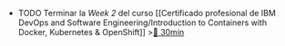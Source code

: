 - TODO Terminar la *Week 2* del curso [[Certificado profesional de IBM DevOps and Software Engineering/Introduction to Containers with Docker, Kubernetes & OpenShift]] >[🍅 30min](#agenda-pomo://?t=f-1663230121442-1800)
